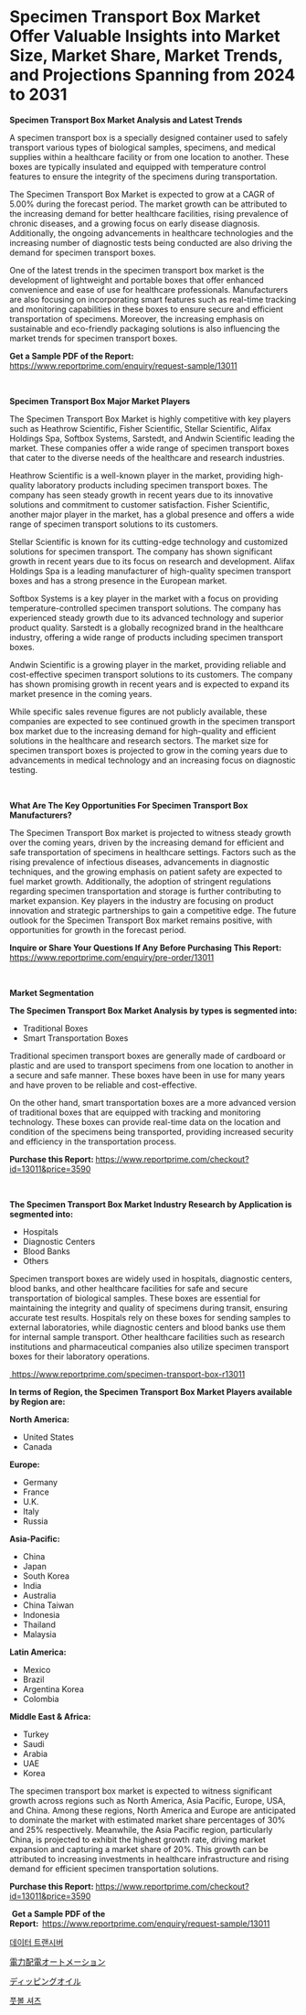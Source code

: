 <p><h1>Specimen Transport Box Market Offer Valuable Insights into Market Size, Market Share, Market Trends, and Projections Spanning from 2024 to 2031</h1></p><p><strong>Specimen Transport Box Market Analysis and Latest Trends</strong></p>
<p><p>A specimen transport box is a specially designed container used to safely transport various types of biological samples, specimens, and medical supplies within a healthcare facility or from one location to another. These boxes are typically insulated and equipped with temperature control features to ensure the integrity of the specimens during transportation.</p><p>The Specimen Transport Box Market is expected to grow at a CAGR of 5.00% during the forecast period. The market growth can be attributed to the increasing demand for better healthcare facilities, rising prevalence of chronic diseases, and a growing focus on early disease diagnosis. Additionally, the ongoing advancements in healthcare technologies and the increasing number of diagnostic tests being conducted are also driving the demand for specimen transport boxes.</p><p>One of the latest trends in the specimen transport box market is the development of lightweight and portable boxes that offer enhanced convenience and ease of use for healthcare professionals. Manufacturers are also focusing on incorporating smart features such as real-time tracking and monitoring capabilities in these boxes to ensure secure and efficient transportation of specimens. Moreover, the increasing emphasis on sustainable and eco-friendly packaging solutions is also influencing the market trends for specimen transport boxes.</p></p>
<p><strong>Get a Sample PDF of the Report:&nbsp;</strong> <a href="https://www.reportprime.com/enquiry/request-sample/13011">https://www.reportprime.com/enquiry/request-sample/13011</a></p>
<p>&nbsp;</p>
<p><strong>Specimen Transport Box Major Market Players</strong></p>
<p><p>The Specimen Transport Box Market is highly competitive with key players such as Heathrow Scientific, Fisher Scientific, Stellar Scientific, Alifax Holdings Spa, Softbox Systems, Sarstedt, and Andwin Scientific leading the market. These companies offer a wide range of specimen transport boxes that cater to the diverse needs of the healthcare and research industries.</p><p>Heathrow Scientific is a well-known player in the market, providing high-quality laboratory products including specimen transport boxes. The company has seen steady growth in recent years due to its innovative solutions and commitment to customer satisfaction. Fisher Scientific, another major player in the market, has a global presence and offers a wide range of specimen transport solutions to its customers.</p><p>Stellar Scientific is known for its cutting-edge technology and customized solutions for specimen transport. The company has shown significant growth in recent years due to its focus on research and development. Alifax Holdings Spa is a leading manufacturer of high-quality specimen transport boxes and has a strong presence in the European market.</p><p>Softbox Systems is a key player in the market with a focus on providing temperature-controlled specimen transport solutions. The company has experienced steady growth due to its advanced technology and superior product quality. Sarstedt is a globally recognized brand in the healthcare industry, offering a wide range of products including specimen transport boxes.</p><p>Andwin Scientific is a growing player in the market, providing reliable and cost-effective specimen transport solutions to its customers. The company has shown promising growth in recent years and is expected to expand its market presence in the coming years.</p><p>While specific sales revenue figures are not publicly available, these companies are expected to see continued growth in the specimen transport box market due to the increasing demand for high-quality and efficient solutions in the healthcare and research sectors. The market size for specimen transport boxes is projected to grow in the coming years due to advancements in medical technology and an increasing focus on diagnostic testing.</p></p>
<p>&nbsp;</p>
<p><strong>What Are The Key Opportunities For Specimen Transport Box Manufacturers?</strong></p>
<p><p>The Specimen Transport Box market is projected to witness steady growth over the coming years, driven by the increasing demand for efficient and safe transportation of specimens in healthcare settings. Factors such as the rising prevalence of infectious diseases, advancements in diagnostic techniques, and the growing emphasis on patient safety are expected to fuel market growth. Additionally, the adoption of stringent regulations regarding specimen transportation and storage is further contributing to market expansion. Key players in the industry are focusing on product innovation and strategic partnerships to gain a competitive edge. The future outlook for the Specimen Transport Box market remains positive, with opportunities for growth in the forecast period.</p></p>
<p><strong>Inquire or Share Your Questions If Any Before Purchasing This Report:</strong> <a href="https://www.reportprime.com/enquiry/pre-order/13011">https://www.reportprime.com/enquiry/pre-order/13011</a></p>
<p>&nbsp;</p>
<p><strong>Market Segmentation</strong></p>
<p><strong>The Specimen Transport Box Market Analysis by types is segmented into:</strong></p>
<p><ul><li>Traditional Boxes</li><li>Smart Transportation Boxes</li></ul></p>
<p><p>Traditional specimen transport boxes are generally made of cardboard or plastic and are used to transport specimens from one location to another in a secure and safe manner. These boxes have been in use for many years and have proven to be reliable and cost-effective.</p><p>On the other hand, smart transportation boxes are a more advanced version of traditional boxes that are equipped with tracking and monitoring technology. These boxes can provide real-time data on the location and condition of the specimens being transported, providing increased security and efficiency in the transportation process.</p></p>
<p><strong>Purchase this Report:&nbsp;</strong><a href="https://www.reportprime.com/checkout?id=13011&price=3590">https://www.reportprime.com/checkout?id=13011&price=3590</a></p>
<p>&nbsp;</p>
<p><strong>The Specimen Transport Box Market Industry Research by Application is segmented into:</strong></p>
<p><ul><li>Hospitals</li><li>Diagnostic Centers</li><li>Blood Banks</li><li>Others</li></ul></p>
<p><p>Specimen transport boxes are widely used in hospitals, diagnostic centers, blood banks, and other healthcare facilities for safe and secure transportation of biological samples. These boxes are essential for maintaining the integrity and quality of specimens during transit, ensuring accurate test results. Hospitals rely on these boxes for sending samples to external laboratories, while diagnostic centers and blood banks use them for internal sample transport. Other healthcare facilities such as research institutions and pharmaceutical companies also utilize specimen transport boxes for their laboratory operations.</p></p>
<p><a href="https://www.reportprime.com/specimen-transport-box-r13011">&nbsp;https://www.reportprime.com/specimen-transport-box-r13011</a></p>
<p><strong>In terms of Region, the Specimen Transport Box Market Players available by Region are:</strong></p>
<p>
    <p> <strong> North America: </strong>
        <ul>
            <li>United States</li>
            <li>Canada</li>
        </ul>
        </p> 
    <p> <strong> Europe: </strong>
        <ul>
            <li>Germany</li>
            <li>France</li>
            <li>U.K.</li>
            <li>Italy</li>
            <li>Russia</li>
        </ul>
        </p> 
    <p> <strong> Asia-Pacific: </strong>
        <ul>
            <li>China</li>
            <li>Japan</li>
            <li>South Korea</li>
            <li>India</li>
            <li>Australia</li>
            <li>China Taiwan</li>
            <li>Indonesia</li>
            <li>Thailand</li>
            <li>Malaysia</li>
        </ul>
        </p> 
    <p> <strong> Latin America: </strong>
        <ul>
            <li>Mexico</li>
            <li>Brazil</li>
            <li>Argentina Korea</li>
            <li>Colombia</li>
        </ul>
        </p> 
    <p> <strong> Middle East & Africa: </strong>
        <ul>
            <li>Turkey</li>
            <li>Saudi</li>
            <li>Arabia</li>
            <li>UAE</li>
            <li>Korea</li>
        </ul>
    </p>
    </p>
<p><p>The specimen transport box market is expected to witness significant growth across regions such as North America, Asia Pacific, Europe, USA, and China. Among these regions, North America and Europe are anticipated to dominate the market with estimated market share percentages of 30% and 25% respectively. Meanwhile, the Asia Pacific region, particularly China, is projected to exhibit the highest growth rate, driving market expansion and capturing a market share of 20%. This growth can be attributed to increasing investments in healthcare infrastructure and rising demand for efficient specimen transportation solutions.</p></p>
<p><strong>Purchase this Report: </strong><a href="https://www.reportprime.com/checkout?id=13011&price=3590">https://www.reportprime.com/checkout?id=13011&price=3590</a></p>
<p>&nbsp;<strong>Get a Sample PDF of the Report:&nbsp;&nbsp;</strong><a href="https://www.reportprime.com/enquiry/request-sample/13011">https://www.reportprime.com/enquiry/request-sample/13011</a></p>
<p><strong></strong></p>
<p><p><a href="https://medium.com/@jordybecker/%EB%8D%B0%EC%9D%B4%ED%84%B0-%EC%86%A1%EC%88%98%EC%8B%A0%EA%B8%B0-%EC%8B%9C%EC%9E%A5-%EC%8B%9C%EC%9E%A5-cagr-%EC%8B%9C%EC%9E%A5-%ED%8A%B8%EB%A0%8C%EB%93%9C-%EB%B0%8F-%EC%84%B1%EC%9E%A5-%EC%A0%84%EB%9E%B5%EC%97%90-%EB%8C%80%ED%95%9C-%ED%86%B5%EC%B0%B0%EB%A0%A5-2e98af8ce043">데이터 트랜시버</a></p><p><a href="https://medium.com/@joanacasper14/%E9%9B%BB%E5%8A%9B%E9%85%8D%E9%9B%BB%E8%87%AA%E5%8B%95%E5%8C%96%E5%B8%82%E5%A0%B4%E3%81%AF-%E5%B8%82%E5%A0%B4%E3%82%B7%E3%82%A7%E3%82%A2-%E3%82%B5%E3%82%A4%E3%82%BA-%E3%81%9D%E3%81%97%E3%81%A62031%E5%B9%B4%E3%81%BE%E3%81%A7%E3%81%AE%E4%BA%88%E6%B8%AC%E3%81%AB%E7%84%A6%E7%82%B9%E3%82%92%E5%BD%93%E3%81%A6%E3%81%A6%E3%81%84%E3%81%BE%E3%81%99-b207a39f434f">電力配電オートメーション</a></p><p><a href="https://medium.com/@isomgleason2023/2024%E5%B9%B4%E3%81%8B%E3%82%892031%E5%B9%B4%E3%81%BE%E3%81%A7%E3%81%AE%E6%9C%9F%E9%96%93%E3%81%AE%E3%83%87%E3%82%A3%E3%83%83%E3%83%94%E3%83%B3%E3%82%B0%E3%82%AA%E3%82%A4%E3%83%AB%E5%B8%82%E5%A0%B4%E5%88%86%E6%9E%90%E3%81%A8%E4%BA%88%E6%B8%AC-dff80bd7c508">ディッピングオイル</a></p><p><a href="https://medium.com/@tomienow676/%EC%B6%95%EA%B5%AC-%EC%9C%A0%EB%8B%88%ED%8F%BC-%EC%8B%9C%EC%9E%A5-%EC%8B%9C%EC%9E%A5-%EC%A0%90%EC%9C%A0%EC%9C%A8-%EC%8B%9C%EC%9E%A5-%ED%8A%B8%EB%A0%8C%EB%93%9C-%EB%B0%8F-%EB%AF%B8%EB%9E%98-%EC%84%B1%EC%9E%A5-%ED%83%90%EA%B5%AC-83017dedfec4">풋볼 셔츠</a></p></p>